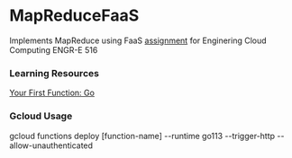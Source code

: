 # MapReduceFaaS
Implements MapReduce using FaaS [assignment](https://cgi.luddy.indiana.edu/~prateeks/cloud/faas-mr.html) for Enginering Cloud Computing ENGR-E 516

### Learning Resources
[Your First Function: Go](https://cloud.google.com/functions/docs/first-go)

### Gcloud Usage
gcloud functions deploy \[function-name\] --runtime go113 --trigger-http --allow-unauthenticated
